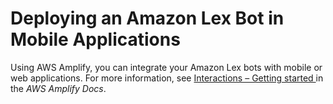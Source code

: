 # Deploying an Amazon Lex Bot in Mobile Applications<a name="example2"></a>

Using AWS Amplify, you can integrate your Amazon Lex bots with mobile or web applications\. For more information, see [ Interactions – Getting started ](https://docs.amplify.aws/lib/interactions/getting-started/q/platform/js) in the *AWS Amplify Docs*\.